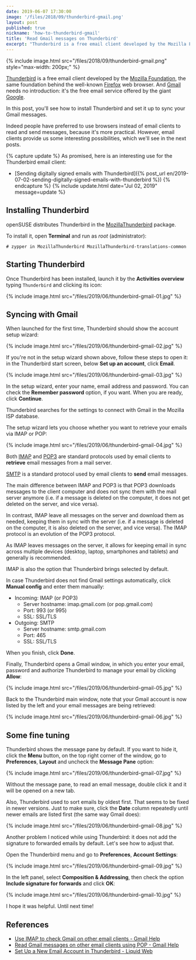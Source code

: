 ```yaml
---
date: 2019-06-07 17:30:00
image: '/files/2018/09/thunderbird-gmail.png'
layout: post
published: true
nickname: 'how-to-thunderbird-gmail'
title: 'Read Gmail messages on Thunderbird'
excerpt: "Thunderbird is a free email client developed by the Mozilla Foundation, the same foundation behind the well-known Firefox web browser. And Gmail needs no introduction: it’s the free email service offered by the giant Google. In this post, you'll see how to install Thunderbird and set it up to sync your Gmail messages."
---
```


{% include image.html src="/files/2018/09/thunderbird-gmail.png" style="max-width: 200px;" %}

[Thunderbird][thunderbird] is a free email client developed by the [Mozilla Foundation][mozilla], the same foundation behind the well-known [Firefox][firefox] web browser. And [Gmail][gmail] needs no introduction: it's the free email service offered by the giant [Google][google].

In this post, you'll see how to install Thunderbird and set it up to sync your Gmail messages.

Indeed people have preferred to use browsers instead of email clients to read and send messages, because it's more practical. However, email clients provide us some interesting possibilities, which we'll see in the next posts.

{% capture update %}
As promised, here is an interesting use for the Thunderbird email client:

- [Sending digitally signed emails with Thunderbird]({% post_url en/2019-07-02-sending-digitally-signed-emails-with-thunderbird %})
{% endcapture %}
{% include update.html date="Jul 02, 2019" message=update %}

## Installing Thunderbird

openSUSE distributes Thunderbird in the [MozillaThunderbird][sw] package.

To install it, open **Terminal** and run as *root* (administrator):

```
# zypper in MozillaThunderbird MozillaThunderbird-translations-common
```

## Starting Thunderbird

Once Thunderbird has been installed, launch it by the **Activities overview** typing `Thunderbird` and clicking its icon:

{% include image.html src="/files/2019/06/thunderbird-gmail-01.jpg" %}

## Syncing with Gmail

When launched for the first time, Thunderbird should show the account setup wizard:

{% include image.html src="/files/2019/06/thunderbird-gmail-02.jpg" %}

If you're not in the setup wizard shown above, follow these steps to open it: in the Thunderbird start screen, below **Set up an account**, click **Email**.

{% include image.html src="/files/2019/06/thunderbird-gmail-03.jpg" %}

In the setup wizard, enter your name, email address and password. You can check the **Remember password** option, if you want. When you are ready, click **Continue**.

Thunderbird searches for the settings to connect with Gmail in the Mozilla ISP database.

The setup wizard lets you choose whether you want to retrieve your emails via IMAP or POP:

{% include image.html src="/files/2019/06/thunderbird-gmail-04.jpg" %}

Both [IMAP][imap] and [POP3][pop3] are standard protocols used by email clients to **retrieve** email messages from a mail server.

[SMTP][smtp] is a standard protocol used by email clients to **send** email messages.

The main difference between IMAP and POP3 is that POP3 downloads messages to the client computer and does not sync them with the mail server anymore (i.e. if a message is deleted on the computer, it does not get deleted on the server, and vice versa).

In contrast, IMAP leave all messages on the server and download them as needed, keeping them in sync with the server (i.e. if a message is deleted on the computer, it is also deleted on the server, and vice versa). The IMAP protocol is an evolution of the POP3 protocol.

As IMAP leaves messages on the server, it allows for keeping email in sync across multiple devices (desktop, laptop, smartphones and tablets) and generally is recommended.

IMAP is also the option that Thunderbird brings selected by default.

In case Thunderbird does not find Gmail settings automatically, click **Manual config** and enter them manually:

* Incoming: IMAP (or POP3)
    - Server hostname: imap.gmail.com (or pop.gmail.com)
    - Port: 993 (or 995)
    - SSL: SSL/TLS
* Outgoing: SMTP
    - Server hostname: smtp.gmail.com
    - Port: 465
    - SSL: SSL/TLS

When you finish, click **Done**.

Finally, Thunderbird opens a Gmail window, in which you enter your email, password and authorize Thunderbird to manage your email by clicking **Allow**:

{% include image.html src="/files/2019/06/thunderbird-gmail-05.jpg" %}

Back to the Thunderbird main window, note that your Gmail account is now listed by the left and your email messages are being retrieved:

{% include image.html src="/files/2019/06/thunderbird-gmail-06.jpg" %}

## Some fine tuning

Thunderbird shows the message pane by default. If you want to hide it, click the **Menu** button, on the top right corner of the window, go to **Preferences**, **Layout** and uncheck the **Message Pane** option:

{% include image.html src="/files/2019/06/thunderbird-gmail-07.jpg" %}

Without the message pane, to read an email message, double click it and it will be opened on a new tab.

Also, Thunderbird used to sort emails by oldest first. That seems to be fixed in newer versions. Just to make sure, click the **Date** column repeatedly until newer emails are listed first (the same way Gmail does):

{% include image.html src="/files/2019/06/thunderbird-gmail-08.jpg" %}

Another problem I noticed while using Thunderbird: it does not add the signature to forwarded emails by default. Let's see how to adjust that.

Open the Thunderbird menu and go to **Preferences**, **Account Settings**:

{% include image.html src="/files/2019/06/thunderbird-gmail-09.jpg" %}

In the left panel, select **Composition & Addressing**, then check the option **Include signature for forwards** and click **OK**:

{% include image.html src="/files/2019/06/thunderbird-gmail-10.jpg" %}

I hope it was helpful. Until next time!

## References

- [Use IMAP to check Gmail on other email clients - Gmail Help][gmail-help-imap]
- [Read Gmail messages on other email clients using POP - Gmail Help][gmail-help-pop]
- [Set Up a New Email Account in Thunderbird - Liquid Web][liquidweb]

[thunderbird]:      https://www.thunderbird.net/
[mozilla]:          https://foundation.mozilla.org/
[firefox]:          https://www.mozilla.org/firefox/
[gmail]:            https://gmail.com/
[google]:           https://www.google.com/
[sw]:               https://software.opensuse.org/package/MozillaThunderbird
[imap]:             https://en.wikipedia.org/wiki/Internet_Message_Access_Protocol
[pop3]:             https://en.wikipedia.org/wiki/Post_Office_Protocol
[smtp]:             https://en.wikipedia.org/wiki/Simple_Mail_Transfer_Protocol
[gmail-help-imap]:  https://support.google.com/mail/answer/7126229
[gmail-help-pop]:   https://support.google.com/mail/answer/7104828
[liquidweb]:        https://www.liquidweb.com/kb/how-to-set-up-email-in-thunderbird/
